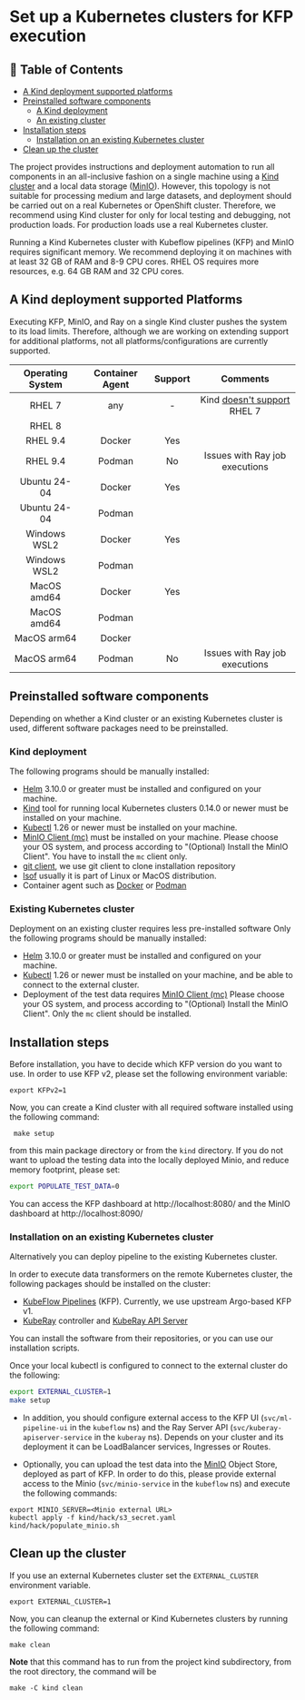 # Set up a Kubernetes clusters for KFP execution

## 📝 Table of Contents
- [A Kind deployment supported platforms](#kind_platforms)
- [Preinstalled software components](#preinstalled)
  - [A Kind deployment](#kind)
  - [An existing cluster](#existing_cluster)
- [Installation steps](#installation)
  - [Installation on an existing Kubernetes cluster](#installation_existing)
- [Clean up the cluster](#cleanup)

The project provides instructions and deployment automation to run all components in an all-inclusive fashion on a 
single machine using a [Kind cluster](https://kind.sigs.k8s.io/) and a local data storage ([MinIO](https://min.io/)).
However, this topology is not suitable for processing medium and large datasets, and deployment should be carried out 
on a real Kubernetes or OpenShift cluster. Therefore, we recommend using Kind cluster for only for local testing and 
debugging, not production loads. For production loads use a real Kubernetes cluster.

Running a Kind Kubernetes cluster with Kubeflow pipelines (KFP) and MinIO requires significant
memory. We recommend deploying it on machines with at least 32 GB of RAM and 8-9 CPU cores. RHEL OS requires 
more resources, e.g. 64 GB RAM and 32 CPU cores.

## A Kind deployment supported Platforms <a name = "kind_platforms"></a> 
Executing KFP, MinIO, and Ray on a single Kind cluster pushes the system to its load limits. Therefore, although we are 
working on extending support for additional platforms, not all platforms/configurations are currently supported.

| Operating System  | Container Agent | Support  | Comments | 
|:-----------------:|:---------------:|:--------:| :---------: |
| RHEL 7            |     any         |    -     | Kind [doesn't support](https://github.com/kubernetes-sigs/kind/issues/3311) RHEL 7 |
|      RHEL 8       |                 |          |
|     RHEL 9.4      |     Docker      |   Yes    |
|     RHEL 9.4      |     Podman      |    No    | Issues with Ray job executions
|   Ubuntu 24-04    |     Docker      |   Yes    | 
|   Ubuntu 24-04    |     Podman      |          |
|   Windows WSL2    |     Docker      |   Yes    |
|   Windows WSL2    |     Podman      |          |
|    MacOS amd64    |     Docker      |   Yes    |
|    MacOS amd64    |     Podman      |          |
|    MacOS arm64    |     Docker      |          |
|    MacOS arm64    |     Podman      |    No    | Issues with Ray job executions

## Preinstalled software components <a name = "preinstalled"></a> 

Depending on whether a Kind cluster or an existing Kubernetes cluster is used, different software packages need to be preinstalled.

### Kind deployment <a name = "kind"></a> 
The following programs should be manually installed:

- [Helm](https://helm.sh/docs/intro/install/) 3.10.0 or greater must be installed and configured on your machine.
- [Kind](https://kind.sigs.k8s.io/docs/user/quick-start/#installation) tool for running local Kubernetes clusters 0.14.0 or newer must be installed on your machine.
- [Kubectl](https://kubernetes.io/docs/tasks/tools/#kubectl) 1.26 or newer must be installed on your machine.
- [MinIO Client (mc)](https://min.io/docs/minio/kubernetes/upstream/index.html) must be installed on your machine. Please 
choose your OS system, and process according to "(Optional) Install the MinIO Client". You have to install the `mc` client only.
- [git client](https://git-scm.com/downloads), we use git client to clone installation repository
- [lsof](https://www.ionos.com/digitalguide/server/configuration/linux-lsof/) usually it is part of Linux or MacOS distribution.
- Container agent such as [Docker](https://www.docker.com/) or [Podman](https://podman-desktop.io/)

### Existing Kubernetes cluster <a name = "existing_cluster"></a> 
Deployment on an existing cluster requires less pre-installed software
Only the following programs should be manually installed:

- [Helm](https://helm.sh/docs/intro/install/) 3.10.0 or greater must be installed and configured on your machine.
- [Kubectl](https://kubernetes.io/docs/tasks/tools/#kubectl) 1.26 or newer must be installed on your machine, and be 
able to connect to the external cluster.
- Deployment of the test data requires [MinIO Client (mc)](https://min.io/docs/minio/kubernetes/upstream/index.html) Please 
choose your OS system, and process according to "(Optional) Install the MinIO Client". Only the `mc` client should be installed.

## Installation steps <a name = "installation"></a>

Before installation, you have to decide which KFP version do you want to use. 
In order to use KFP v2, please set the following environment variable:

```shell
export KFPv2=1
```

Now, you can create a Kind cluster with all required software installed using the following command: 

```shell
 make setup
```
from this main package directory or from the `kind` directory.
If you do not want to upload the testing data into the locally deployed Minio, and reduce memory footprint, please set:
```bash
export POPULATE_TEST_DATA=0
```
You can access the KFP dashboard at http://localhost:8080/ and the MinIO dashboard at http://localhost:8090/

### Installation on an existing Kubernetes cluster <a name = "installation_existing"></a>
Alternatively you can deploy pipeline to the existing Kubernetes cluster. 

In order to execute data transformers on the remote Kubernetes cluster, the following packages should be installed on the cluster:

- [KubeFlow Pipelines](https://www.kubeflow.org/docs/components/pipelines/v1/introduction/) (KFP). Currently, we use 
upstream Argo-based KFP v1.
- [KubeRay](https://docs.ray.io/en/latest/cluster/kubernetes/index.html) controller and 
[KubeRay API Server](https://ray-project.github.io/kuberay/components/apiserver/) 

You can install the software from their repositories, or you can use our installation scripts.

Once your local kubectl is configured to connect to the external cluster do the following:
```bash
export EXTERNAL_CLUSTER=1
make setup
```

- In addition, you should configure external access to the KFP UI (`svc/ml-pipeline-ui` in the `kubeflow` ns) and the Ray 
Server API (`svc/kuberay-apiserver-service` in the `kuberay` ns). Depends on your cluster and its deployment it can be 
LoadBalancer services, Ingresses or Routes. 

- Optionally, you can upload the test data into the [MinIO](https://min.io/) Object Store, deployed as part of KFP. In 
order to do this, please provide external access to the Minio (`svc/minio-service` in the `kubeflow` ns) and execute the 
following commands: 
```shell
export MINIO_SERVER=<Minio external URL>
kubectl apply -f kind/hack/s3_secret.yaml
kind/hack/populate_minio.sh
```

## Clean up the cluster <a name = "cleanup"></a>
If you use an external Kubernetes cluster set the `EXTERNAL_CLUSTER` environment variable.

```shell
export EXTERNAL_CLUSTER=1
```
Now, you can cleanup the external or Kind Kubernetes clusters by running the following command:

```shell
make clean
```

**Note** that this command has to run from the project kind subdirectory, from the root directory, the command will be
```shell
make -C kind clean
```
